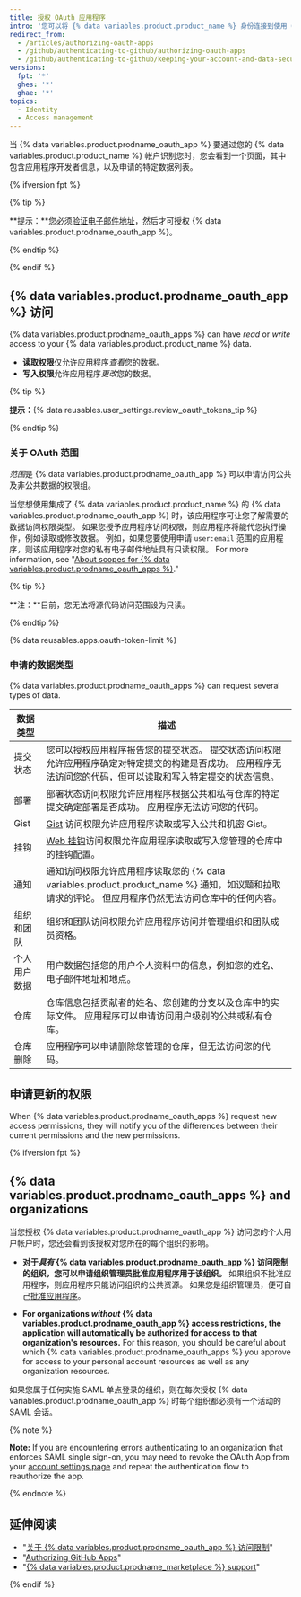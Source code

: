 ```yaml
---
title: 授权 OAuth 应用程序
intro: '您可以将 {% data variables.product.product_name %} 身份连接到使用 OAuth 的第三方应用程序。 在授权 {% data variables.product.prodname_oauth_app %} 时，应确保您信任应用程序，查阅开发者是谁，并查阅应用程序要访问的信息类型。'
redirect_from:
  - /articles/authorizing-oauth-apps
  - /github/authenticating-to-github/authorizing-oauth-apps
  - /github/authenticating-to-github/keeping-your-account-and-data-secure/authorizing-oauth-apps
versions:
  fpt: '*'
  ghes: '*'
  ghae: '*'
topics:
  - Identity
  - Access management
---
```


当 {% data variables.product.prodname_oauth_app %} 要通过您的 {% data variables.product.product_name %} 帐户识别您时，您会看到一个页面，其中包含应用程序开发者信息，以及申请的特定数据列表。

{% ifversion fpt %}

{% tip %}

**提示：**您必须[验证电子邮件地址](/articles/verifying-your-email-address)，然后才可授权 {% data variables.product.prodname_oauth_app %}。

{% endtip %}

{% endif %}

## {% data variables.product.prodname_oauth_app %} 访问

{% data variables.product.prodname_oauth_apps %} can have *read* or *write* access to your {% data variables.product.product_name %} data.

- **读取权限**仅允许应用程序*查看*您的数据。
- **写入权限**允许应用程序*更改*您的数据。

{% tip %}

**提示：**{% data reusables.user_settings.review_oauth_tokens_tip %}

{% endtip %}

### 关于 OAuth 范围

*范围*是 {% data variables.product.prodname_oauth_app %} 可以申请访问公共及非公共数据的权限组。

当您想使用集成了 {% data variables.product.product_name %} 的 {% data variables.product.prodname_oauth_app %} 时，该应用程序可让您了解需要的数据访问权限类型。 如果您授予应用程序访问权限，则应用程序将能代您执行操作，例如读取或修改数据。 例如，如果您要使用申请 `user:email` 范围的应用程序，则该应用程序对您的私有电子邮件地址具有只读权限。 For more information, see "[About scopes for {% data variables.product.prodname_oauth_apps %}](/apps/building-integrations/setting-up-and-registering-oauth-apps/about-scopes-for-oauth-apps)."

{% tip %}

**注：**目前，您无法将源代码访问范围设为只读。

{% endtip %}

{% data reusables.apps.oauth-token-limit %}

### 申请的数据类型

{% data variables.product.prodname_oauth_apps %} can request several types of data.

| 数据类型   | 描述                                                                                              |
| ------ | ----------------------------------------------------------------------------------------------- |
| 提交状态   | 您可以授权应用程序报告您的提交状态。 提交状态访问权限允许应用程序确定对特定提交的构建是否成功。 应用程序无法访问您的代码，但可以读取和写入特定提交的状态信息。                |
| 部署     | 部署状态访问权限允许应用程序根据公共和私有仓库的特定提交确定部署是否成功。 应用程序无法访问您的代码。                                             |
| Gist   | [Gist](https://gist.github.com) 访问权限允许应用程序读取或写入公共和机密 Gist。                                      |
| 挂钩     | [Web 挂钩](/webhooks)访问权限允许应用程序读取或写入您管理的仓库中的挂钩配置。                                                 |
| 通知     | 通知访问权限允许应用程序读取您的 {% data variables.product.product_name %} 通知，如议题和拉取请求的评论。 但应用程序仍然无法访问仓库中的任何内容。 |
| 组织和团队  | 组织和团队访问权限允许应用程序访问并管理组织和团队成员资格。                                                                  |
| 个人用户数据 | 用户数据包括您的用户个人资料中的信息，例如您的姓名、电子邮件地址和地点。                                                            |
| 仓库     | 仓库信息包括贡献者的姓名、您创建的分支以及仓库中的实际文件。 应用程序可以申请访问用户级别的公共或私有仓库。                                          |
| 仓库删除   | 应用程序可以申请删除您管理的仓库，但无法访问您的代码。                                                                     |

## 申请更新的权限

When {% data variables.product.prodname_oauth_apps %} request new access permissions, they will notify you of the differences between their current permissions and the new permissions.

{% ifversion fpt %}

## {% data variables.product.prodname_oauth_apps %} and organizations

当您授权 {% data variables.product.prodname_oauth_app %} 访问您的个人用户帐户时，您还会看到该授权对您所在的每个组织的影响。

- **对于*具有* {% data variables.product.prodname_oauth_app %} 访问限制的组织，您可以申请组织管理员批准应用程序用于该组织。** 如果组织不批准应用程序，则应用程序只能访问组织的公共资源。 如果您是组织管理员，便可自己[批准应用程序](/articles/approving-oauth-apps-for-your-organization)。

- **For organizations *without* {% data variables.product.prodname_oauth_app %} access restrictions, the application will automatically be authorized for access to that organization's resources.** For this reason, you should be careful about which {% data variables.product.prodname_oauth_apps %} you approve for access to your personal account resources as well as any organization resources.

如果您属于任何实施 SAML 单点登录的组织，则在每次授权 {% data variables.product.prodname_oauth_app %} 时每个组织都必须有一个活动的 SAML 会话。

{% note %}

**Note:** If you are encountering errors authenticating to an organization that enforces SAML single sign-on, you may need to revoke the OAuth App from your [account settings page](https://github.com/settings/applications) and repeat the authentication flow to reauthorize the app.

{% endnote %}

## 延伸阅读

- "[关于 {% data variables.product.prodname_oauth_app %} 访问限制](/articles/about-oauth-app-access-restrictions)"
- "[Authorizing GitHub Apps](/github/authenticating-to-github/keeping-your-account-and-data-secure/authorizing-github-apps)"
- "[{% data variables.product.prodname_marketplace %} support](/articles/github-marketplace-support)"

{% endif %}
